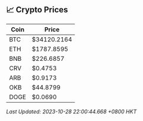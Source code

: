 ## 📈 Crypto Prices

| Coin | Price |
| ---- | ----- |
| BTC | $34120.2164 |
| ETH | $1787.8595 |
| BNB | $226.6857 |
| CRV | $0.4753 |
| ARB | $0.9173 |
| OKB | $44.8799 |
| DOGE | $0.0690 |

_Last Updated: 2023-10-28 22:00:44.668 +0800 HKT_